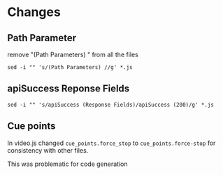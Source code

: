 # Changes

## Path Parameter
remove "(Path Parameters) " from all the files

`sed -i "" 's/(Path Parameters) //g' *.js`

## apiSuccess Reponse Fields

`sed -i "" 's/apiSuccess (Response Fields)/apiSuccess (200)/g' *.js`

## Cue points

In video.js changed `cue_points.force_stop` to `cue_points.force-stop` for consistency with other files.

This was problematic for code generation



